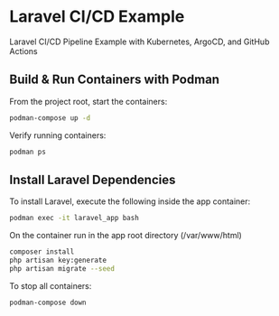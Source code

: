 # Laravel CI/CD Example

Laravel CI/CD Pipeline Example with Kubernetes, ArgoCD, and GitHub Actions

## Build & Run Containers with Podman

From the project root, start the containers:

```bash
podman-compose up -d
```

Verify running containers:

```bash
podman ps
```

## Install Laravel Dependencies

To install Laravel, execute the following inside the app container:

```bash
podman exec -it laravel_app bash
```

On the container run in the app root directory (/var/www/html)

```bash
composer install
php artisan key:generate
php artisan migrate --seed
```

To stop all containers:

```bash
podman-compose down
```